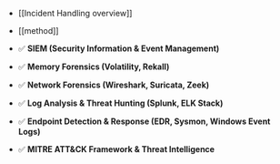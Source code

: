 - [[Incident Handling overview]]
- [[method]]

- ✅ **SIEM (Security Information & Event Management)**  
- ✅ **Memory Forensics (Volatility, Rekall)**  
- ✅ **Network Forensics (Wireshark, Suricata, Zeek)**  
- ✅ **Log Analysis & Threat Hunting (Splunk, ELK Stack)**  
- ✅ **Endpoint Detection & Response (EDR, Sysmon, Windows Event Logs)**  
- ✅ **MITRE ATT&CK Framework & Threat Intelligence**
